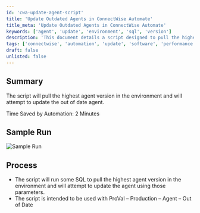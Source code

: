 ```yaml
---
id: 'cwa-update-agent-script'
title: 'Update Outdated Agents in ConnectWise Automate'
title_meta: 'Update Outdated Agents in ConnectWise Automate'
keywords: ['agent', 'update', 'environment', 'sql', 'version']
description: 'This document details a script designed to pull the highest agent version in a ConnectWise Automate environment and update any outdated agents. It highlights the time saved by automation and provides a sample run for reference.'
tags: ['connectwise', 'automation', 'update', 'software', 'performance']
draft: false
unlisted: false
---
```

## Summary

The script will pull the highest agent version in the environment and will attempt to update the out of date agent.

Time Saved by Automation: 2 Minutes

## Sample Run

![Sample Run](..\..\..\static\img\Update-Agent---All-OS\image_1.png)

## Process

- The script will run some SQL to pull the highest agent version in the environment and will attempt to update the agent using those parameters.
- The script is intended to be used with ProVal – Production – Agent – Out of Date


